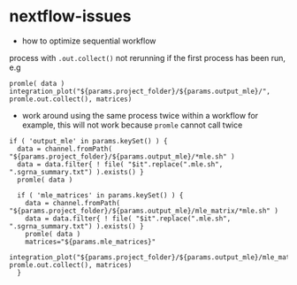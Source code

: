 # nextflow-issues

- how to optimize sequential workflow
  
process with `.out.collect()` not rerunning if the first process has been run, e.g
```
promle( data )
integration_plot("${params.project_folder}/${params.output_mle}/", promle.out.collect(), matrices)
```
- work around using the same process twice within a workflow
for example, this will not work because `promle` cannot call twice
```
if ( 'output_mle' in params.keySet() ) {
  data = channel.fromPath( "${params.project_folder}/${params.output_mle}/*mle.sh" )
  data = data.filter{ ! file( "$it".replace(".mle.sh", ".sgrna_summary.txt") ).exists() }
  promle( data )
      
  if ( 'mle_matrices' in params.keySet() ) {
    data = channel.fromPath( "${params.project_folder}/${params.output_mle}/mle_matrix/*mle.sh" )
    data = data.filter{ ! file( "$it".replace(".mle.sh", ".sgrna_summary.txt") ).exists() }
    promle( data )
    matrices="${params.mle_matrices}"
    integration_plot("${params.project_folder}/${params.output_mle}/mle_matrix/", promle.out.collect(), matrices)
  }
```
